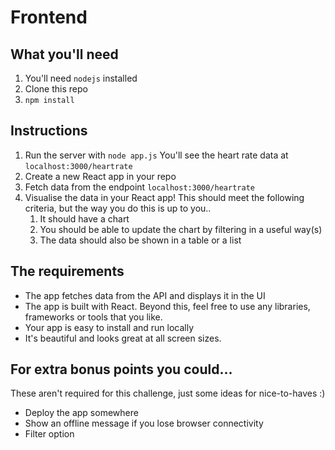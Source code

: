 # Frontend

## What you'll need

1. You'll need `nodejs` installed
2. Clone this repo
3. `npm install`

## Instructions

1.  Run the server with `node app.js` You'll see the heart rate data at `localhost:3000/heartrate`
2.  Create a new React app in your repo
3.  Fetch data from the endpoint `localhost:3000/heartrate`
4.  Visualise the data in your React app! This should meet the following criteria, but the way you do this is up to you..
    1.  It should have a chart
    2.  You should be able to update the chart by filtering in a useful way(s)
    3.  The data should also be shown in a table or a list

## The requirements

- The app fetches data from the API and displays it in the UI
- The app is built with React. Beyond this, feel free to use any libraries, frameworks or tools that you like.
- Your app is easy to install and run locally
- It's beautiful and looks great at all screen sizes.

## For extra bonus points you could...

These aren't required for this challenge, just some ideas for nice-to-haves :)

- Deploy the app somewhere
- Show an offline message if you lose browser connectivity
- Filter option